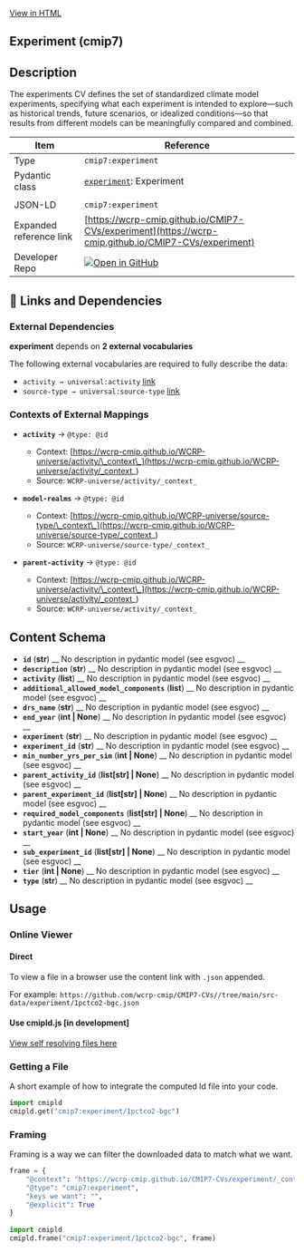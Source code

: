 [View in HTML](https://wcrp-cmip.github.io/CMIP7-CVs/experiment/experiment)

<section id="description">

# Experiment  (cmip7)

## Description
The experiments CV defines the set of standardized climate model experiments, specifying what each experiment is intended to explore—such as historical trends, future scenarios, or idealized conditions—so that results from different models can be meaningfully compared and combined.

</section>

<section id="info">

| Item | Reference |
| --- | --- |
| Type | `cmip7:experiment` |
| Pydantic class | [`experiment`](https://github.com/ESGF/esgf-vocab/blob/main/src/esgvoc/api/data_descriptors/experiment.py): Experiment |
| | |
| JSON-LD | `cmip7:experiment` |
| Expanded reference link | [https://wcrp-cmip.github.io/CMIP7-CVs/experiment](https://wcrp-cmip.github.io/CMIP7-CVs/experiment) |
| Developer Repo | [![Open in GitHub](https://img.shields.io/badge/Open-GitHub-blue?logo=github&style=flat-square)](https://github.com/wcrp-cmip/CMIP7-CVs//tree/main/src-data/experiment) |

</section>
<section id="links">

## 🔗 Links and Dependencies


### External Dependencies
**experiment** depends on **2 external vocabularies**  

The following external vocabularies are required to fully describe the data:


- `activity → universal:activity` [link](https://wcrp-cmip.github.io/WCRP-universe/activity/)
- `source-type → universal:source-type` [link](https://wcrp-cmip.github.io/WCRP-universe/source-type/)


### Contexts of External Mappings

- **`activity`** → `@type: @id`
  - Context: [https://wcrp-cmip.github.io/WCRP-universe/activity/\_context\_](https://wcrp-cmip.github.io/WCRP-universe/activity/_context_)
  - Source: `WCRP-universe/activity/_context_`

- **`model-realms`** → `@type: @id`
  - Context: [https://wcrp-cmip.github.io/WCRP-universe/source-type/\_context\_](https://wcrp-cmip.github.io/WCRP-universe/source-type/_context_)
  - Source: `WCRP-universe/source-type/_context_`

- **`parent-activity`** → `@type: @id`
  - Context: [https://wcrp-cmip.github.io/WCRP-universe/activity/\_context\_](https://wcrp-cmip.github.io/WCRP-universe/activity/_context_)
  - Source: `WCRP-universe/activity/_context_`


</section>

<section id="schema">

## Content Schema

- **`id`** (**str**) 
  __ No description in pydantic model (see esgvoc) __
- **`description`** (**str**) 
  __ No description in pydantic model (see esgvoc) __
- **`activity`** (**list**) 
  __ No description in pydantic model (see esgvoc) __
- **`additional_allowed_model_components`** (**list**) 
  __ No description in pydantic model (see esgvoc) __
- **`drs_name`** (**str**) 
  __ No description in pydantic model (see esgvoc) __
- **`end_year`** (**int | None**) 
  __ No description in pydantic model (see esgvoc) __
- **`experiment`** (**str**) 
  __ No description in pydantic model (see esgvoc) __
- **`experiment_id`** (**str**) 
  __ No description in pydantic model (see esgvoc) __
- **`min_number_yrs_per_sim`** (**int | None**) 
  __ No description in pydantic model (see esgvoc) __
- **`parent_activity_id`** (**list[str] | None**) 
  __ No description in pydantic model (see esgvoc) __
- **`parent_experiment_id`** (**list[str] | None**) 
  __ No description in pydantic model (see esgvoc) __
- **`required_model_components`** (**list[str] | None**) 
  __ No description in pydantic model (see esgvoc) __
- **`start_year`** (**int | None**) 
  __ No description in pydantic model (see esgvoc) __
- **`sub_experiment_id`** (**list[str] | None**) 
  __ No description in pydantic model (see esgvoc) __
- **`tier`** (**int | None**) 
  __ No description in pydantic model (see esgvoc) __
- **`type`** (**str**) 
  __ No description in pydantic model (see esgvoc) __


</section>   

<section id="usage">

## Usage

### Online Viewer 
#### Direct
To view a file in a browser use the content link with `.json` appended.

For example: `https://github.com/wcrp-cmip/CMIP7-CVs//tree/main/src-data/experiment/1pctco2-bgc.json`

#### Use cmipld.js [in development]
[View self resolving files here](https://wcrp-cmip.github.io/CMIPLD/viewer/index.html?uri=cmip7%253Aexperiment/1pctco2-bgc)

### Getting a File

A short example of how to integrate the computed ld file into your code. 

```python
import cmipld
cmipld.get("cmip7:experiment/1pctco2-bgc")
```

### Framing
Framing is a way we can filter the downloaded data to match what we want. 
```python
frame = {
    "@context": "https://wcrp-cmip.github.io/CMIP7-CVs/experiment/_context_",
    "@type": "cmip7:experiment",
    "keys we want": "",
    "@explicit": True
}
        
import cmipld
cmipld.frame("cmip7:experiment/1pctco2-bgc", frame)
```
</section>
